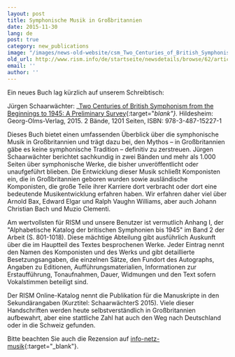 ```yaml
---
layout: post
title: Symphonische Musik in Großbritannien
date: 2015-11-30
lang: de
post: true
category: new_publications
image: "/images/news-old-website/csm_Two_Centuries_of_British_Symphonism_b5884259e6.jpg"
old_url: http://www.rism.info/de/startseite/newsdetails/browse/62/article/64/symphonic-music-in-great-britain.html
email: ''
author: ''
---
```


Ein neues Buch lag kürzlich auf unserem Schreibtisch:

Jürgen Schaarwächter: _[Two Centuries of British Symphonism from the Beginnings to 1945: A Preliminary Survey](http://www.olms.de/search/Detail.aspx?pr=2008684){:target="_blank"}._ Hildesheim: Georg-Olms-Verlag, 2015. 2 Bände, 1201 Seiten, ISBN: 978-3-487-15227-1


Dieses Buch bietet einen umfassenden Überblick über die symphonische Musik in Großbritannien und trägt dazu bei, den Mythos – in Großbritannien gäbe es keine symphonische Tradition – definitiv zu zerstreuen. Jürgen Schaarwächter berichtet sachkundig in zwei Bänden und mehr als 1.000 Seiten über symphonische Werke, die bisher unveröffentlicht oder unaufgeführt blieben. Die Entwicklung dieser Musik schließt Komponisten ein, die in Großbritannien geboren wurden sowie ausländische Komponisten, die große Teile ihrer Karriere dort verbracht oder dort eine bedeutende Musikentwicklung erfahren haben. Wir erfahren daher viel über Arnold Bax, Edward Elgar und Ralph Vaughn Williams, aber auch Johann Christian Bach und Muzio Clementi.


Am wertvollsten für RISM und unsere Benutzer ist vermutlich Anhang I, der "Alphabetische Katalog der britischen Symphonien bis 1945" im Band 2 der Arbeit (S. 801-1018). Diese mächtige Abteilung gibt ausführlich Auskunft über die im Hauptteil des Textes besprochenen Werke. Jeder Eintrag nennt den Namen des Komponisten und des Werks und gibt detaillierte Besetzungsangaben, die einzelnen Sätze, den Fundort des Autographs, Angaben zu Editionen, Aufführungsmaterialien, Informationen zur Erstaufführung, Tonaufnahmen, Dauer, Widmungen und den Text sofern Vokalstimmen beteiligt sind.


Der RISM Online-Katalog nennt die Publikation für die Manuskripte in den Sekundärangaben (Kurztitel: SchaarwächterS 2015). Viele dieser Handschriften werden heute selbstverständlich in Großbritannien aufbewahrt, aber eine stattliche Zahl hat auch den Weg nach Deutschland oder in die Schweiz gefunden.

Bitte beachten Sie auch die Rezension auf [info-netz-musik](http://info-netz-musik.bplaced.net/?p=13682){:target="_blank"}.

